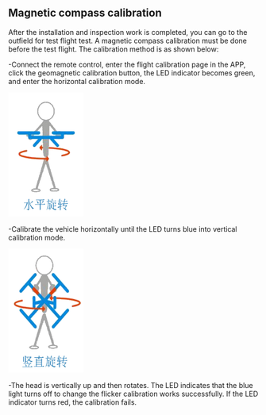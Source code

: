 
## Magnetic compass calibration

 After the installation and inspection work is completed, you can go to the outfield for test flight test. A magnetic compass calibration must be done before the test flight. The calibration method is as shown below:

-Connect the remote control, enter the flight calibration page in the APP, click the geomagnetic calibration button, the LED indicator becomes green, and enter the horizontal calibration mode.

<img src="pictures/MAG1.png" width="30%" height="250">

-Calibrate the vehicle horizontally until the LED turns blue into vertical calibration mode.

<img src="pictures/MAG2.png" width="30%" height="250">

-The head is vertically up and then rotates. The LED indicates that the blue light turns off to change the flicker calibration works successfully. If the LED indicator turns red, the calibration fails.
